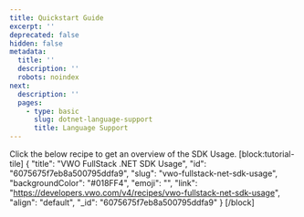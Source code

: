 ```yaml
---
title: Quickstart Guide
excerpt: ''
deprecated: false
hidden: false
metadata:
  title: ''
  description: ''
  robots: noindex
next:
  description: ''
  pages:
    - type: basic
      slug: dotnet-language-support
      title: Language Support
---
```

Click the below recipe to get an overview of the SDK Usage.
[block:tutorial-tile]
{
  "title": "VWO FullStack .NET SDK Usage",
  "id": "6075675f7eb8a500795ddfa9",
  "slug": "vwo-fullstack-net-sdk-usage",
  "backgroundColor": "#018FF4",
  "emoji": "",
  "link": "https://developers.vwo.com/v4/recipes/vwo-fullstack-net-sdk-usage",
  "align": "default",
  "_id": "6075675f7eb8a500795ddfa9"
}
[/block]